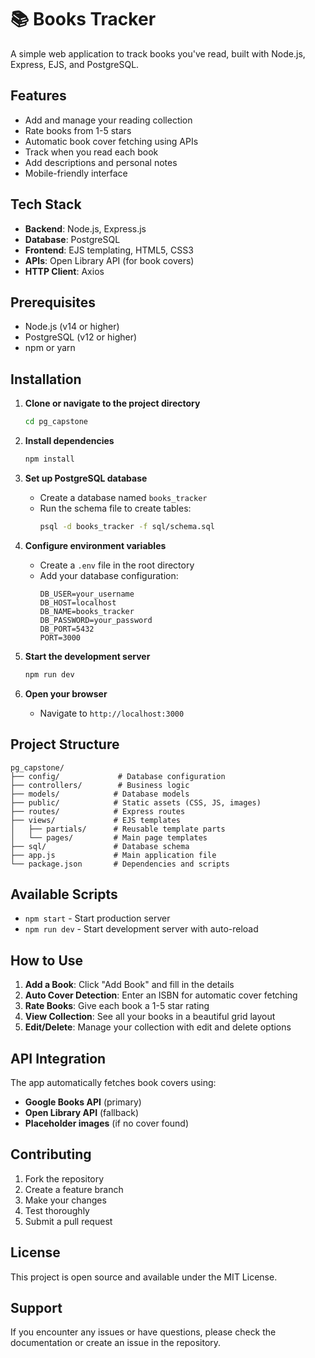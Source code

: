 # 📚 Books Tracker

A simple web application to track books you've read, built with Node.js, Express, EJS, and PostgreSQL.

## Features

-  Add and manage your reading collection
-  Rate books from 1-5 stars
-  Automatic book cover fetching using APIs
-  Track when you read each book
-  Add descriptions and personal notes
-  Mobile-friendly interface

## Tech Stack

- **Backend**: Node.js, Express.js
- **Database**: PostgreSQL
- **Frontend**: EJS templating, HTML5, CSS3
- **APIs**:  Open Library API (for book covers)
- **HTTP Client**: Axios

## Prerequisites

- Node.js (v14 or higher)
- PostgreSQL (v12 or higher)
- npm or yarn

## Installation

1. **Clone or navigate to the project directory**
   ```bash
   cd pg_capstone
   ```

2. **Install dependencies**
   ```bash
   npm install
   ```

3. **Set up PostgreSQL database**
   - Create a database named `books_tracker`
   - Run the schema file to create tables:
     ```bash
     psql -d books_tracker -f sql/schema.sql
     ```

4. **Configure environment variables**
   - Create a `.env` file in the root directory
   - Add your database configuration:
     ```env
     DB_USER=your_username
     DB_HOST=localhost
     DB_NAME=books_tracker
     DB_PASSWORD=your_password
     DB_PORT=5432
     PORT=3000
     ```

5. **Start the development server**
   ```bash
   npm run dev
   ```

6. **Open your browser**
   - Navigate to `http://localhost:3000`

## Project Structure

```
pg_capstone/
├── config/             # Database configuration
├── controllers/        # Business logic
├── models/            # Database models
├── public/            # Static assets (CSS, JS, images)
├── routes/            # Express routes
├── views/             # EJS templates
│   ├── partials/      # Reusable template parts
│   └── pages/         # Main page templates
├── sql/               # Database schema
├── app.js             # Main application file
└── package.json       # Dependencies and scripts
```

## Available Scripts

- `npm start` - Start production server
- `npm run dev` - Start development server with auto-reload

## How to Use

1. **Add a Book**: Click "Add Book" and fill in the details
2. **Auto Cover Detection**: Enter an ISBN for automatic cover fetching
3. **Rate Books**: Give each book a 1-5 star rating
4. **View Collection**: See all your books in a beautiful grid layout
5. **Edit/Delete**: Manage your collection with edit and delete options

## API Integration

The app automatically fetches book covers using:
- **Google Books API** (primary)
- **Open Library API** (fallback)
- **Placeholder images** (if no cover found)

## Contributing

1. Fork the repository
2. Create a feature branch
3. Make your changes
4. Test thoroughly
5. Submit a pull request

## License

This project is open source and available under the MIT License.

## Support

If you encounter any issues or have questions, please check the documentation or create an issue in the repository. 